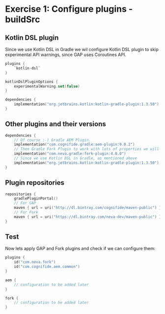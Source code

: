 # Exercise 1: Configure plugins - buildSrc

## Kotlin DSL plugin

Since we use Kotlin DSL in Gradle we wil configure Kotlin DSL plugin to skip experimental API warnings, since GAP uses Coroutines API.
```kotlin
plugins {
    `kotlin-dsl`
}

kotlinDslPluginOptions {
    experimentalWarning.set(false)
}

dependencies {
    implementation("org.jetbrains.kotlin:kotlin-gradle-plugin:1.3.50")
}
```

## Other plugins and their versions

```kotlin
dependencies {
    // Of course :-) Gradle AEM Plugin.
    implementation("com.cognifide.gradle:aem-plugin:9.0.2")
    // Then Gradle Fork Plugin to work with lots of properties we will need.  
    implementation("com.neva.gradle:fork-plugin:4.0.0")
    // Since we use Kotlin DSL in Gradle, as mentioned above
    implementation("org.jetbrains.kotlin:kotlin-gradle-plugin:1.3.50")
}
```    

## Plugin repositories

```kotlin
repositories {
    gradlePluginPortal()
    // For GAP
    maven { url = uri("http://dl.bintray.com/cognifide/maven-public") }
    // For Fork
    maven { url = uri("https://dl.bintray.com/neva-dev/maven-public") }
}
```

## Test

Now lets apply GAP and Fork plugins and check if we can configure them:

```kotlin
plugins {
    id("com.neva.fork")
    id("com.cognifide.aem.common")
}

aem {
    // configuration to be added later
}

fork {
    // configuration to be added later
}
```
